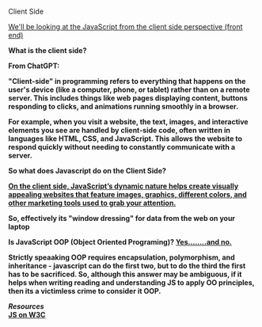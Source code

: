 Client Side
	
<a href="https://dev.to/crypto3p/javascript-explained-introduction-2i5i">We'll be looking at the JavaScript from the client side perspective (front end)</a>	


<b>What is the client side?<b> 

From ChatGPT:

"Client-side" in programming refers to everything that happens on the user's device (like a computer, phone, or tablet) rather than on a remote server. 
This includes things like web pages displaying content, buttons responding to clicks, and animations running smoothly in a browser.

For example, when you visit a website, the text, images, and interactive elements you see are handled by client-side code, often written in languages like HTML, CSS, and JavaScript. 
This allows the website to respond quickly without needing to constantly communicate with a server.

So what does Javascript do on the Client Side?

<a href="https://www.ironhack.com/gb/blog/understanding-javascript-the-basics-of-client-side-web-development">On the client side, JavaScript’s dynamic nature helps create visually appealing websites that feature images, graphics, different colors, and other marketing tools used to grab your attention.</a>

So, effectively its "window dressing" for data from the web on your laptop

<b>Is JavaScript OOP (Object Oriented Programing)?</b> <a href="https://stackoverflow.com/questions/107464/is-javascript-object-oriented">Yes........and no.</a>

Strictly speaaking OOP requires encapsulation, polymorphism, and inheritance - javascript can do the first two, but to do the third the first has to be sacrificed.
So, although this answer may be ambiguous, if it helps when writing reading and understanding JS to apply OO principles, then its a victimless crime to consider it OOP. 

<i>Resources</I><BR>
<a href="https://www.w3schools.com/js/">JS on W3C</a>
